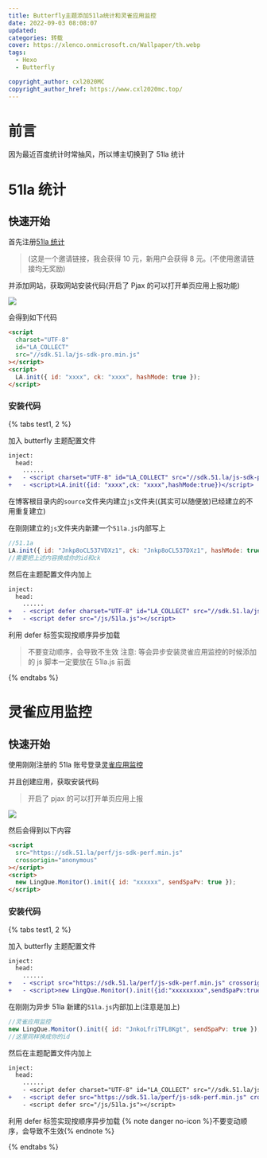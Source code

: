 ```yaml
---
title: Butterfly主题添加51la统计和灵雀应用监控
date: 2022-09-03 08:08:07
updated:
categories: 转载
cover: https://xlenco.onmicrosoft.cn/Wallpaper/th.webp
tags:
  - Hexo
  - Butterfly

copyright_author: cxl2020MC
copyright_author_href: https://www.cxl2020mc.top/
---
```


# 前言

因为最近百度统计时常抽风，所以博主切换到了 51la 统计

# 51la 统计

## 快速开始

首先注册[51la 统计](https://invite.51.la/1OurQ71B5?target=V6)

> (这是一个邀请链接，我会获得 10 元，新用户会获得 8 元。(不使用邀请链接均无奖励)

并添加网站，获取网站安装代码(开启了 Pjax 的可以打开单页应用上报功能)

![](https://cxl2020mc-1304820025.file.myqcloud.com/file/202209020832226.png)

会得到如下代码

```html
<script
  charset="UTF-8"
  id="LA_COLLECT"
  src="//sdk.51.la/js-sdk-pro.min.js"
></script>
<script>
  LA.init({ id: "xxxx", ck: "xxxx", hashMode: true });
</script>
```

### 安装代码

{% tabs test1, 2 %}

<!-- tab 同步安装 -->

加入 butterfly 主题配置文件

```diff
inject:
  head:
    ......
+   - <script charset="UTF-8" id="LA_COLLECT" src="//sdk.51.la/js-sdk-pro.min.js"></script>
+   - <script>LA.init({id: "xxxx",ck: "xxxx",hashMode:true})</script>
```

<!-- endtab -->

<!-- tab 异步安装 -->

在博客根目录内的`source`文件夹内建立`js`文件夹((其实可以随便放)已经建立的不用重复建立)

在刚刚建立的`js`文件夹内新建一个`51la.js`内部写上

```js
//51.1a
LA.init({ id: "Jnkp8oCL537VDXz1", ck: "Jnkp8oCL537DXz1", hashMode: true });
//需要把上述内容换成你的id和ck
```

然后在主题配置文件内加上

```diff
inject:
  head:
    ......
+   - <script defer charset="UTF-8" id="LA_COLLECT" src="//sdk.51.la/js-sdk-pro.min.js"></script>
+   - <script defer src="/js/51la.js"></script>
```

利用 defer 标签实现按顺序异步加载

> 不要变动顺序，会导致不生效
> 注意: 等会异步安装灵雀应用监控的时候添加的 js 脚本一定要放在 51la.js 前面

<!-- endtab -->

{% endtabs %}

# 灵雀应用监控

## 快速开始

使用刚刚注册的 51la 账号登录[灵雀应用监控](https://perf.51.la/)

并且创建应用，获取安装代码

> 开启了 pjax 的可以打开单页应用上报

![](https://cxl2020mc-1304820025.file.myqcloud.com/file/202209020851621.png)

然后会得到以下内容

```html
<script
  src="https://sdk.51.la/perf/js-sdk-perf.min.js"
  crossorigin="anonymous"
></script>
<script>
  new LingQue.Monitor().init({ id: "xxxxxx", sendSpaPv: true });
</script>
```

### 安装代码

{% tabs test1, 2 %}

<!-- tab 同步安装 -->

加入 butterfly 主题配置文件

```diff
inject:
  head:
    ......
+   - <script src="https://sdk.51.la/perf/js-sdk-perf.min.js" crossorigin="anonymous"></script>
+   - <script>new LingQue.Monitor().init({id:"xxxxxxxxx",sendSpaPv:true});</script>
```

<!-- endtab -->

<!-- tab 异步安装 -->

在刚刚为异步 51la 新建的`51la.js`内部加上(注意是加上)

```js
//灵雀应用监控
new LingQue.Monitor().init({ id: "JnkoLfriTFL8Kgt", sendSpaPv: true });
//这里同样换成你的id
```

然后在主题配置文件内加上

```diff
inject:
  head:
    ......
    - <script defer charset="UTF-8" id="LA_COLLECT" src="//sdk.51.la/js-sdk-pro.min.js"></script>
+   - <script defer src="https://sdk.51.la/perf/js-sdk-perf.min.js" crossorigin="anonymous"></script>
    - <script defer src="/js/51la.js"></script>
```

利用 defer 标签实现按顺序异步加载
{% note danger no-icon %}不要变动顺序，会导致不生效{% endnote %}

<!-- endtab -->

{% endtabs %}

